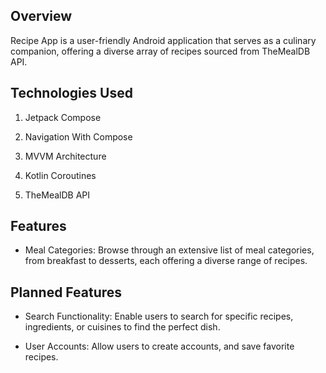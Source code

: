 ## Overview

Recipe App is a user-friendly Android application that serves as a culinary companion, offering a diverse array of recipes sourced from TheMealDB API.

## Technologies Used

1. Jetpack Compose

2. Navigation With Compose

3. MVVM Architecture

4. Kotlin Coroutines

5. TheMealDB API

## Features

- Meal Categories: Browse through an extensive list of meal categories, from breakfast to desserts, each offering a diverse range of recipes.

## Planned Features

- Search Functionality: Enable users to search for specific recipes, ingredients, or cuisines to find the perfect dish.

- User Accounts: Allow users to create accounts, and save favorite recipes.



